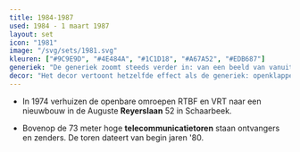 ```yaml
---
title: 1984-1987
used: 1984 - 1 maart 1987
layout: set
icon: "1981"
image: "/svg/sets/1981.svg"
kleuren: ["#9C9E9D", "#4E484A", "#1C1D18", "#A67A52", "#EDB687"]
generiek: "De generiek zoomt steeds verder in: van een beeld van vanuit de ruimte tot Brussel, van de Reyerslaan tot een close-up van de BRT-toren."
decor: "Het decor vertoont hetzelfde effect als de generiek: openklappende hoeken met daarachter een flauwe lichtbron."
---
```


* In 1974 verhuizen de openbare omroepen RTBF en VRT naar een nieuwbouw in de Auguste **Reyerslaan** 52 in Schaarbeek.

* Bovenop de 73 meter hoge **telecommunicatietoren** staan ontvangers en zenders. De toren dateert van begin jaren '80.
